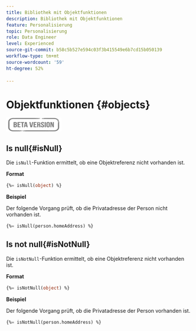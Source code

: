 ```yaml
---
title: Bibliothek mit Objektfunktionen
description: Bibliothek mit Objektfunktionen
feature: Personalisierung
topic: Personalisierung
role: Data Engineer
level: Experienced
source-git-commit: b58c5b527e594c03f3b415549e6b7cd15b050139
workflow-type: tm+mt
source-wordcount: '59'
ht-degree: 52%

---
```


# Objektfunktionen {#objects}

![](../../assets/do-not-localize/badge.png)

## Is null{#isNull}

Die `isNull`-Funktion ermittelt, ob eine Objektreferenz nicht vorhanden ist.

**Format**

```sql
{%= isNull(object) %}
```

**Beispiel**

Der folgende Vorgang prüft, ob die Privatadresse der Person nicht vorhanden ist.

```sql
{%= isNull(person.homeAddress) %}
```

## Is not null{#isNotNull}

Die `isNotNull`-Funktion ermittelt, ob eine Objektreferenz nicht vorhanden ist.

**Format**

```sql
{%= isNotNull(object) %}
```

**Beispiel**

Der folgende Vorgang prüft, ob die Privatadresse der Person vorhanden ist.

```sql
{%= isNotNull(person.homeAddress) %}
```
